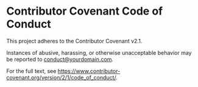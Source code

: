 # Contributor Covenant Code of Conduct

This project adheres to the Contributor Covenant v2.1.

Instances of abusive, harassing, or otherwise unacceptable behavior may be reported to conduct@yourdomain.com.

For the full text, see https://www.contributor-covenant.org/version/2/1/code_of_conduct/.

